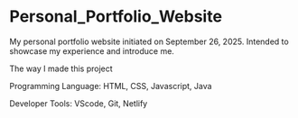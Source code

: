 # Personal_Portfolio_Website
My personal portfolio website initiated on September 26, 2025. Intended to showcase my experience and introduce me.

The way I made this project

Programming Language: HTML, CSS, Javascript, Java

Developer Tools: VScode, Git, Netlify
